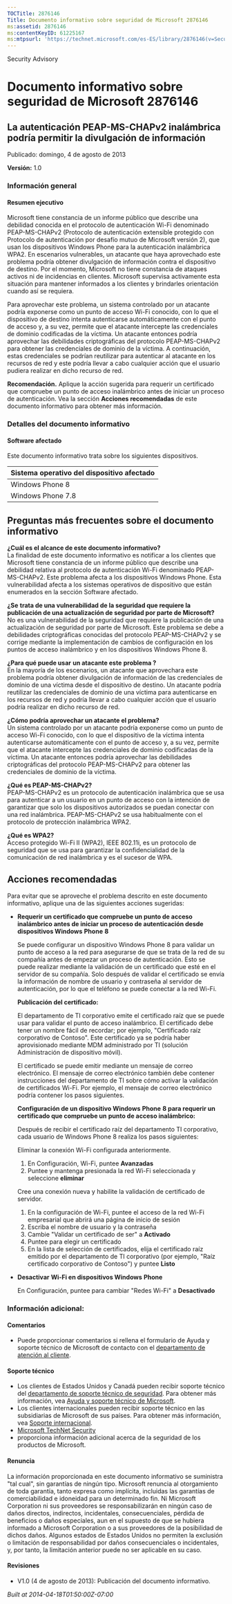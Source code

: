 ```yaml
---
TOCTitle: 2876146
Title: Documento informativo sobre seguridad de Microsoft 2876146
ms:assetid: 2876146
ms:contentKeyID: 61225167
ms:mtpsurl: 'https://technet.microsoft.com/es-ES/library/2876146(v=Security.10)'
---
```


Security Advisory

Documento informativo sobre seguridad de Microsoft 2876146
==========================================================

La autenticación PEAP-MS-CHAPv2 inalámbrica podría permitir la divulgación de información
-----------------------------------------------------------------------------------------

Publicado: domingo, 4 de agosto de 2013

**Versión:** 1.0

### Información general

#### Resumen ejecutivo

Microsoft tiene constancia de un informe público que describe una debilidad conocida en el protocolo de autenticación Wi-Fi denominado PEAP-MS-CHAPv2 (Protocolo de autenticación extensible protegido con Protocolo de autenticación por desafío mutuo de Microsoft versión 2), que usan los dispositivos Windows Phone para la autenticación inalámbrica WPA2. En escenarios vulnerables, un atacante que haya aprovechado este problema podría obtener divulgación de información contra el dispositivo de destino. Por el momento, Microsoft no tiene constancia de ataques activos ni de incidencias en clientes. Microsoft supervisa activamente esta situación para mantener informados a los clientes y brindarles orientación cuando así se requiera.

Para aprovechar este problema, un sistema controlado por un atacante podría exponerse como un punto de acceso Wi-Fi conocido, con lo que el dispositivo de destino intenta autenticarse automáticamente con el punto de acceso y, a su vez, permite que el atacante intercepte las credenciales de dominio codificadas de la víctima. Un atacante entonces podría aprovechar las debilidades criptográficas del protocolo PEAP-MS-CHAPv2 para obtener las credenciales de dominio de la víctima. A continuación, estas credenciales se podrían reutilizar para autenticar al atacante en los recursos de red y este podría llevar a cabo cualquier acción que el usuario pudiera realizar en dicho recurso de red.

**Recomendación.** Aplique la acción sugerida para requerir un certificado que compruebe un punto de acceso inalámbrico antes de iniciar un proceso de autenticación. Vea la sección **Acciones recomendadas** de este documento informativo para obtener más información.

### Detalles del documento informativo

#### Software afectado

Este documento informativo trata sobre los siguientes dispositivos.

| Sistema operativo del dispositivo afectado |
|--------------------------------------------|
| Windows Phone 8                            |
| Windows Phone 7.8                          |

Preguntas más frecuentes sobre el documento informativo
-------------------------------------------------------

**¿Cuál es el alcance de este documento informativo?**  
La finalidad de este documento informativo es notificar a los clientes que Microsoft tiene constancia de un informe público que describe una debilidad relativa al protocolo de autenticación Wi-Fi denominado PEAP-MS-CHAPv2. Este problema afecta a los dispositivos Windows Phone. Esta vulnerabilidad afecta a los sistemas operativos de dispositivo que están enumerados en la sección Software afectado.

**¿Se** **trata de una vulnerabilidad de la seguridad que requiere la publicación de una actualización de seguridad por parte de Microsoft?**  
No es una vulnerabilidad de la seguridad que requiere la publicación de una actualización de seguridad por parte de Microsoft. Este problema se debe a debilidades criptográficas conocidas del protocolo PEAP-MS-CHAPv2 y se corrige mediante la implementación de cambios de configuración en los puntos de acceso inalámbrico y en los dispositivos Windows Phone 8.

**¿Para qué puede usar** **un atacante este** **problema ?**  
En la mayoría de los escenarios, un atacante que aprovechara este problema podría obtener divulgación de información de las credenciales de dominio de una víctima desde el dispositivo de destino. Un atacante podría reutilizar las credenciales de dominio de una víctima para autenticarse en los recursos de red y podría llevar a cabo cualquier acción que el usuario podría realizar en dicho recurso de red.

**¿Cómo podría aprovechar un atacante el problema?**  
Un sistema controlado por un atacante podría exponerse como un punto de acceso Wi-Fi conocido, con lo que el dispositivo de la víctima intenta autenticarse automáticamente con el punto de acceso y, a su vez, permite que el atacante intercepte las credenciales de dominio codificadas de la víctima. Un atacante entonces podría aprovechar las debilidades criptográficas del protocolo PEAP-MS-CHAPv2 para obtener las credenciales de dominio de la víctima.

**¿Qué es PEAP-MS-CHAPv2?**  
PEAP-MS-CHAPv2 es un protocolo de autenticación inalámbrica que se usa para autenticar a un usuario en un punto de acceso con la intención de garantizar que solo los dispositivos autorizados se puedan conectar con una red inalámbrica. PEAP-MS-CHAPv2 se usa habitualmente con el protocolo de protección inalámbrica WPA2.

**¿Qué es WPA2?**  
Acceso protegido Wi-Fi II (WPA2), IEEE 802.11i, es un protocolo de seguridad que se usa para garantizar la confidencialidad de la comunicación de red inalámbrica y es el sucesor de WPA.

Acciones recomendadas
---------------------

Para evitar que se aproveche el problema descrito en este documento informativo, aplique una de las siguientes acciones sugeridas:

-   **Requerir un certificado que compruebe un punto de acceso inalámbrico antes de iniciar un proceso de autenticación desde dispositivos Windows** **Phone** **8**

    Se puede configurar un dispositivo Windows Phone 8 para validar un punto de acceso a la red para asegurarse de que se trata de la red de su compañía antes de empezar un proceso de autenticación. Esto se puede realizar mediante la validación de un certificado que esté en el servidor de su compañía. Solo después de validar el certificado se envía la información de nombre de usuario y contraseña al servidor de autenticación, por lo que el teléfono se puede conectar a la red Wi-Fi.

    **Publicación del certificado:**

    El departamento de TI corporativo emite el certificado raíz que se puede usar para validar el punto de acceso inalámbrico. El certificado debe tener un nombre fácil de recordar; por ejemplo, "Certificado raíz corporativo de Contoso". Este certificado ya se podría haber aprovisionado mediante MDM administrado por TI (solución Administración de dispositivo móvil).

    El certificado se puede emitir mediante un mensaje de correo electrónico. El mensaje de correo electrónico también debe contener instrucciones del departamento de TI sobre cómo activar la validación de certificados Wi-Fi. Por ejemplo, el mensaje de correo electrónico podría contener los pasos siguientes.

    **Configuración de un dispositivo Windows** **Phone** **8 para requerir un certificado que compruebe un** **punto de acceso inalámbrico:**

    Después de recibir el certificado raíz del departamento TI corporativo, cada usuario de Windows Phone 8 realiza los pasos siguientes:

    Eliminar la conexión Wi-Fi configurada anteriormente.

    1.  En Configuración, Wi-Fi, puntee **Avanzadas**
    2.  Puntee y mantenga presionada la red Wi-Fi seleccionada y seleccione **eliminar**

    Cree una conexión nueva y habilite la validación de certificado de servidor.

    1.  En la configuración de Wi-Fi, puntee el acceso de la red Wi-Fi empresarial que abrirá una página de inicio de sesión
    2.  Escriba el nombre de usuario y la contraseña
    3.  Cambie "Validar un certificado de ser" a **Activado**
    4.  Puntee para elegir un certificado
    5.  En la lista de selección de certificados, elija el certificado raíz emitido por el departamento de TI corporativo (por ejemplo, "Raíz certificado corporativo de Contoso") y puntee **Listo**

-   **Desactivar** **Wi-Fi en dispositivos Windows** **Phone**

    En Configuración, puntee para cambiar "Redes Wi-Fi" a **Desactivado**

### Información adicional:

#### Comentarios

-   Puede proporcionar comentarios si rellena el formulario de Ayuda y soporte técnico de Microsoft de contacto con el [departamento de atención al cliente](http://support.microsoft.com/kb/?scid=sw;en;1257&showpage=1&ws=technet&sd=tech).

#### Soporte técnico

-   Los clientes de Estados Unidos y Canadá pueden recibir soporte técnico del [departamento de soporte técnico de seguridad](http://go.microsoft.com/fwlink/?linkid=21131). Para obtener más información, vea [Ayuda y soporte técnico de Microsoft](http://support.microsoft.com/).
-   Los clientes internacionales pueden recibir soporte técnico en las subsidiarias de Microsoft de sus países. Para obtener más información, vea [Soporte internacional](http://go.microsoft.com/fwlink/?linkid=21155).
-   [Microsoft TechNet Security](http://technet.microsoft.com/es-es/security/default.aspx)
-   proporciona información adicional acerca de la seguridad de los productos de Microsoft.

#### Renuncia

La información proporcionada en este documento informativo se suministra "tal cual", sin garantías de ningún tipo. Microsoft renuncia al otorgamiento de toda garantía, tanto expresa como implícita, incluidas las garantías de comerciabilidad e idoneidad para un determinado fin. Ni Microsoft Corporation ni sus proveedores se responsabilizarán en ningún caso de daños directos, indirectos, incidentales, consecuenciales, pérdida de beneficios o daños especiales, aun en el supuesto de que se hubiera informado a Microsoft Corporation o a sus proveedores de la posibilidad de dichos daños. Algunos estados de Estados Unidos no permiten la exclusión o limitación de responsabilidad por daños consecuenciales o incidentales, y, por tanto, la limitación anterior puede no ser aplicable en su caso.

#### Revisiones

-   V1.0 (4 de agosto de 2013): Publicación del documento informativo.

*Built at 2014-04-18T01:50:00Z-07:00*
